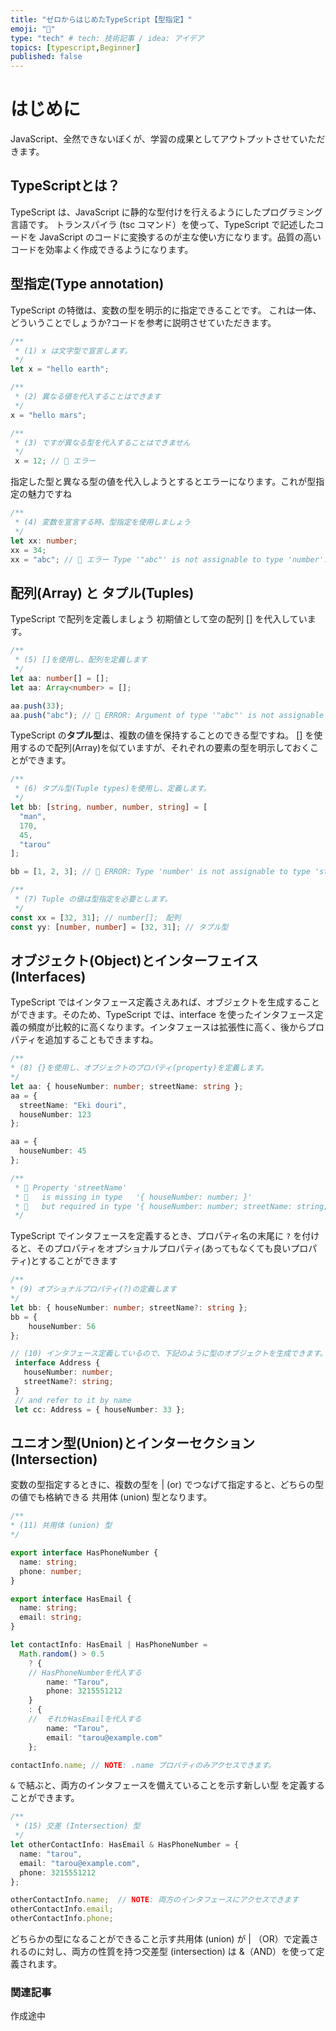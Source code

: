```yaml
---
title: "ゼロからはじめたTypeScript【型指定】"
emoji: "🎉"
type: "tech" # tech: 技術記事 / idea: アイデア
topics: [typescript,Beginner]
published: false
---
```

# はじめに
JavaScript、全然できないぼくが、学習の成果としてアウトプットさせていただきます。　　

## TypeScriptとは？
TypeScript は、JavaScript に静的な型付けを行えるようにしたプログラミング言語です。 トランスパイラ (tsc コマンド）を使って、TypeScript で記述したコードを JavaScript のコードに変換するのが主な使い方になります。品質の高いコードを効率よく作成できるようになります。

## 型指定(Type annotation)
TypeScript の特徴は、変数の型を明示的に指定できることです。
これは一体、どういうことでしょうか?コードを参考に説明させていただきます。

```typescript:script.ts
/**
 * (1) x は文字型で宣言します。
 */
let x = "hello earth";

/**
 * (2) 異なる値を代入することはできます
 */
x = "hello mars";

/**
 * (3) ですが異なる型を代入することはできません
 */
 x = 12; // 🚨 エラー
```

指定した型と異なる型の値を代入しようとするとエラーになります。これが型指定の魅力ですね

```typescript:script.ts
/**
 * (4) 変数を宣言する時、型指定を使用しましょう
 */
let xx: number;
xx = 34;
xx = "abc"; // 🚨 エラー Type '"abc"' is not assignable to type 'number'.
```


## 配列(Array) と タプル(Tuples)
TypeScript で配列を定義しましょう
初期値として空の配列 [] を代入しています。

```typescript:script.ts
/**
 * (5) []を使用し、配列を定義します
 */
let aa: number[] = [];
let aa: Array<number> = [];

aa.push(33);
aa.push("abc"); // 🚨 ERROR: Argument of type '"abc"' is not assignable to parameter of type 'number'.
```

TypeScript の**タプル型**は、複数の値を保持することのできる型ですね。
[] を使用するので配列(Array)を似ていますが、それぞれの要素の型を明示しておくことができます。

```typescript:script.ts
/**
 * (6) タプル型(Tuple types)を使用し、定義します。
 */
let bb: [string, number, number, string] = [
  "man",
  170,
  45,
  "tarou"
];

bb = [1, 2, 3]; // 🚨 ERROR: Type 'number' is not assignable to type 'string'.

/**
 * (7) Tuple の値は型指定を必要とします。
 */
const xx = [32, 31]; // number[];　配列
const yy: [number, number] = [32, 31]; // タプル型
```

## オブジェクト(Object)とインターフェイス(Interfaces)
TypeScript ではインタフェース定義さえあれば、オブジェクトを生成することができます。そのため、TypeScript では、interface を使ったインタフェース定義の頻度が比較的に高くなります。インタフェースは拡張性に高く、後からプロパティを追加することもできますね。
```typescript:script.ts
/**
* (8) {}を使用し、オブジェクトのプロパティ(property)を定義します。
*/
let aa: { houseNumber: number; streetName: string };
aa = {
  streetName: "Eki douri",
  houseNumber: 123
};

aa = {
  houseNumber: 45
};

/**
 * 🚨 Property 'streetName'
 * 🚨   is missing in type   '{ houseNumber: number; }'
 * 🚨   but required in type '{ houseNumber: number; streetName: string; }'.
 */
```
TypeScript でインタフェースを定義するとき、プロパティ名の末尾に `?` を付けると、そのプロパティをオプショナルプロパティ(あってもなくても良いプロパティ)とすることができます

```typescript:script.ts
/**
* (9) オプショナルプロパティ(?)の定義します
*/
let bb: { houseNumber: number; streetName?: string };
bb = {
    houseNumber: 56
};

// (10) インタフェース定義しているので、下記のように型のオブジェクトを生成できます。
 interface Address {
   houseNumber: number;
   streetName?: string;
 }
 // and refer to it by name
 let cc: Address = { houseNumber: 33 };
```

## ユニオン型(Union)とインターセクション(Intersection)

変数の型指定するときに、複数の型を | (or) でつなげて指定すると、どちらの型の値でも格納できる 共用体 (union) 型となります。

```typescript:script.ts
/**
* (11) 共用体 (union) 型
*/

export interface HasPhoneNumber {
  name: string;
  phone: number;
}

export interface HasEmail {
  name: string;
  email: string;
}

let contactInfo: HasEmail | HasPhoneNumber =
  Math.random() > 0.5
    ? {
    // HasPhoneNumberを代入する
        name: "Tarou",
        phone: 3215551212
    }
    : {
    //  それかHasEmailを代入する
        name: "Tarou",
        email: "tarou@example.com"
    };

contactInfo.name; // NOTE: .name プロパティのみアクセスできます。
```

`&` で結ぶと、両方のインタフェースを備えていることを示す新しい型 を定義することができます。

```typescript:script.ts
/**
 * (15) 交差 (Intersection) 型 
 */
let otherContactInfo: HasEmail & HasPhoneNumber = {
  name: "tarou",
  email: "tarou@example.com",
  phone: 3215551212
};

otherContactInfo.name;  // NOTE: 両方のインタフェースにアクセスできます
otherContactInfo.email;
otherContactInfo.phone;
```
どちらかの型になることができること示す共用体 (union) が | （OR）で定義されるのに対し、両方の性質を持つ交差型 (intersection) は &（AND）を使って定義されます。

### 関連記事
作成途中
